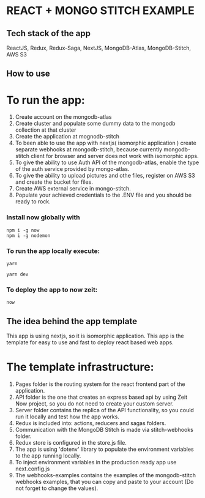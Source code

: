 # REACT + MONGO STITCH EXAMPLE

## Tech stack of the app

ReactJS, 
Redux, 
Redux-Saga,
NextJS,
MongoDB-Atlas,
MongoDB-Stitch,
AWS S3 

## How to use

# To run the app:

1. Create account on the mongodb-atlas
2. Create cluster and populate some dummy data to the mongodb collection at that cluster
3. Create the application at mognodb-stitch
4. To been able to use the app with nextjs( isomorphic application ) create separate webhooks at mongodb-stitch, because currently mongodb-stitch client for browser and server does not work with isomorphic apps.
5. To give the ability to use Auth API of the mongodb-atlas, enable the type of the auth service provided by mongo-atlas.
6. To give the ability to upload pictures and othe files, register on AWS S3 and create the bucket for files.
7. Create AWS external service in mongo-stitch.
8. Populate your achieved credentials to the .ENV file and you should be ready to rock.


### Install now globally with 
```
npm i -g now
npm i -g nodemon
```

### To run the app locally execute: 
```
yarn
```
 ```
yarn dev
``` 
### To deploy the app to now zeit:
```
now
```

## The idea behind the app template
This app is using nextjs, so it is isomorphic application.
This app is the template for easy to use and fast to deploy react based web apps.

# The template infrastructure:

1. Pages folder is the routing system for the react frontend part of the application. 
2. API folder is the one that creates an express based api by using Zeit Now project, so you do not need to create your custom server.
3. Server folder contains the replica of the API functionality, so you could run it locally and test how the app works.
4. Redux is included into: actions, reducers and sagas folders.
5. Communication with the MongoDB Stitch is made via stitch-webhooks folder.
6. Redux store is configured in the store.js file.
7. The app is using 'dotenv' library to populate the environment variables to the app running locally.
8. To inject environment variables in the production ready app use next.config.js
9. The webhooks-examples contains the examples of the mongodb-stitch webhooks examples, that you can copy and paste to your account (Do not forget to change the values).